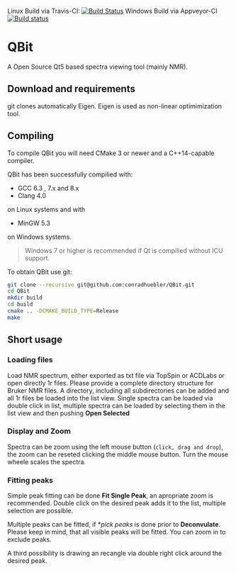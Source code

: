 Linux Build via Travis-CI: [![Build Status](https://travis-ci.org/conradhuebler/QBit.svg?branch=master)](https://travis-ci.org/conradhuebler/QBit) Windows Build via Appveyor-CI [![Build status](https://ci.appveyor.com/api/projects/status/lma7hd13mktg6o45?svg=true)](https://ci.appveyor.com/project/conradhuebler/qbit)


# QBit 
A Open Source Qt5 based spectra viewing tool (mainly NMR).

## Download and requirements
git clones automatically Eigen. Eigen is used as non-linear optimimization tool.

## Compiling
To compile QBit you will need CMake 3 or newer and a C++14-capable compiler.

QBit has been successfully compilied with: 
- GCC 6.3 , 7.x and 8.x
- Clang 4.0

on Linux systems and with
- MinGW 5.3

on Windows systems.

> Windows 7 or higher is recommended if Qt is compilied without ICU support.

To obtain QBit use git:
```sh
git clone --recursive git@github.com:conradhuebler/QBit.git
cd QBit
mkdir build
cd build
cmake .. -DCMAKE_BUILD_TYPE=Release
make
```

## Short usage

### Loading files

Load NMR spectrum, either exported as txt file via TopSpin or ACDLabs or open directly 1r files. Please provide a complete directory structure for Bruker NMR files. A directory, including all subdirectories can be added and all 1r files be loaded into the list view. Single spectra can be loaded via double click in list, multiple spectra can be loaded by selecting them in the list view and then pushing **Open Selected**

### Display and Zoom

Spectra can be zoom using the left mouse button (`click, drag and drop`), the zoom can be reseted clicking the middle mouse button. Turn the mouse wheele scales the spectra.

### Fitting peaks

Simple peak fitting can be done **Fit Single Peak**, an apropriate zoom is recommended. Double click on the desired peak adds it to the list, multiple selection are possible. 

Multiple peaks can be fitted, if **pick peaks* is done prior to **Deconvulate**. Please keep in mind, that all visible peaks will be fitted. You can zoom in to exclude peaks.

A third possibility is drawing an recangle via double right click around the desired peak.
